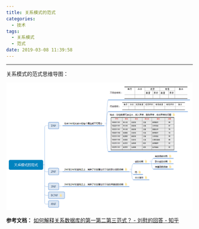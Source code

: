 ```yaml
---
title: 关系模式的范式
categories:
  - 技术
tags:
  - 关系模式
  - 范式
date: 2019-03-08 11:39:58
---
```


---
关系模式的范式思维导图：

![](https://raw.githubusercontent.com/toypipi/graph_bed/master/image/20190308/%E5%85%B3%E7%B3%BB%E6%A8%A1%E5%BC%8F%E7%9A%84%E8%8C%83%E5%BC%8F.png)
<!-- more -->
**参考文档：**
[如何解释关系数据库的第一第二第三范式？ - 刘慰的回答 - 知乎](https://www.zhihu.com/question/24696366/answer/29189700)
